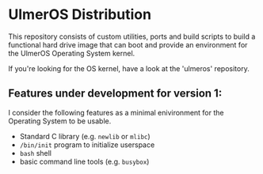 # UlmerOS Distribution

This repository consists of custom utilities, ports and build scripts to build
a functional hard drive image that can boot and provide an environment for the
UlmerOS Operating System kernel.

If you're looking for the OS kernel, have a look at the 'ulmeros' repository.

## Features under development for version 1:

I consider the following features as a minimal enivironment
for the Operating System to be usable.

* Standard C library (e.g. `newlib` or `mlibc`)
* `/bin/init` program to initialize userspace
* `bash` shell 
* basic command line tools (e.g. `busybox`)
